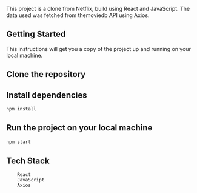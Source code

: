This project is a clone from Netflix, build using React and JavaScript. The data used was fetched from themoviedb API using Axios.

## Getting Started
This instructions will get you a copy of the project up and running on your local machine.

## Clone the repository

## Install dependencies
```bash
npm install
```


## Run the project on your local machine
```bash
npm start
```



## Tech Stack
        React
        JavaScript
        Axios
